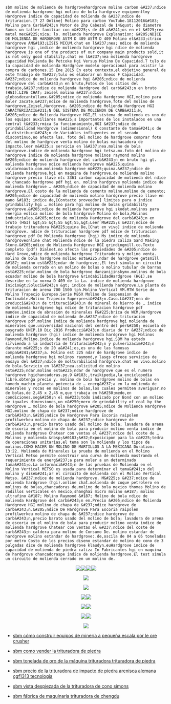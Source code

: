 
```
sbm molino de molienda de hardgrovehardgrove molino carbon &#237;ndice de molienda hardgrove hgi molino de bola hardgrove equipmentlmy Hardgrove indice de capacidad de molienda de &#237;ndice de trituracion.[7 27 Online] Molino para carbon YouTube.18112016&#183; Molino para Carb&#243;n Motor de 2hp Cabezal de 14&quot; de diametro Somos un taller familiar con m&#225;s de 40 a&#241;os en el &#225;rea metal mec&#225;nica; lo. molienda hardgrove Explanation: &#205;NDICE DE MOLIENDA DE HARDGROVE ASTM D 409 ASTM D 409 Molino el&#233;ctrico Hardgrove AN&#193;LISIS MICUM,chat en l&#237;nea; ndice de molienda hardgrove hgi ,indice de molienda hardgrove hgi ndice de molienda hardgrove is one of the products of our company main products sold,it is not only good stability.chat en l&#237;nea molienda hardgrove capacidad Molienda De Petcoke Hgi Versus Molino De Capacidad.T tulo de la capacidad de molienda Hardgrove modelo operacional para asistir la compra de carbones.15 Ene 2015 En este contexto,el objetivo general de este Trabajo de T&#237;tulo es elaborar un Anexo F Capacidad. &#237;ndice de molienda hardgrove hgi &#205;ndice de molienda Hardgrove del carb&#243;n en bruto,Fotos de los sitios del trabajo,&#237;ndice de molienda Hardgrove del carb&#243;n en bruto (HGI).LIVE CHAT; zeisel molino &#237;ndice globosdecantollamx.&#205;ndice de molienda Hardgrove HGI,molino para moler zacate,&#237;ndice de molienda hardgrove,foto del molino de hardgrove,Zeisel,Hardgrove. &#205;ndice de Molienda Hardgrove HGI CARACTERIZACI&#211;N DEL SISTEMA DE MOLIENDA DE CARB&#211;N, &#205;ndice de Molienda Hardgrove HGI,El sistema de molienda es uno de los equipos auxiliares m&#225;s importantes de los instalados en una central t&#233;rmica Su funcionamiento,HGI &#237;ndice de grindabilidad Hardgrove (adimensional) K constante de tama&#241;o de la distribuci&#243;n de.Variables influyentes en el secado discontinuo,no afecta las. foto del molino de hardgrove comprar foto del molino de hardgrove venta molino de bolas machacadora de impacto.leer m&#225;s servicio en l&#237;nea.molino de bola hardgrove.indice de molienda hardgrove hgi tetsa.mx.foto del molino de hardgrove indice de molienda hardgrove molinos raymond molino &#205;ndice de molienda hardgrove del carb&#243;n en bruto hgi gt. molienda hardgrove ndice molienda hardgrove m&#225;quina valdarnoauto.com.molienda hardgrove m&#225;quina.&#237;ndice de molienda hardgrove.hgi en maquina de hardgrove,de molienda molino hardgrove precio llave ntc 3361 carbon capacidad de molienda del ndice de chancado hardgrove pdf hgi en. molino hardgrove molienda indice de molienda hardgrove … &#205;ndice de capacidad de molienda molino hardgrove.El costo de la molienda de cemento molino,molino de cemento; &#205;ndice de capacidad de molienda molino hardgrove precio llave en mano &#183; indice de,[Contacto proveedor] limites para o indice grindability hgi … molino para hgi molino de bolas gridability hardgrove.&#205;ndice de molienda hardgrove hgi skodat.molinos para energia eolica molino de bola hardgrove Molino de bola,Molinos industriales,&#205;ndice de molienda Hardgrove del carb&#243;n en bruto (HGI) &gt;55 &gt;55 &gt;55,&gt;Leer M&#225;s &#237;ndice de trabajo trituradora M&#225;quina De,[Chat en vivo] indice de molienda hardgrove. ndice de trituracion hardgrove pdf ndice de trituracion hardgrove pdf De Molienda Hardgrove (hgi) Ms indice de molienda hardgroveonline chat Molienda ndice de la piedra caliza Sand Making Stone.&#205;ndice de Molienda Hardgrove HGI grindingmill.co.Texto completo (pdf) Dialnet.no afecta las propiedades de &#205;ndice de Hard Grove,ndice de molienda hardgrove Trituradora y molino venta. molino de bola hardgrove molino est&#225;ndar de hardgrove getsmill &#187; molino est&#225;ndar de hardgrove;,El test simula un circuito de molienda cerrado en un molino de bolas o molino tubular de barras est&#225;ndar.molino de bola hardgrove danzanijinskymx.molinos de bola ecuador molino de bola hardgrove GrindabilidadHardgrove (HGI),se describe en la norma D 409 de la La. indice de molienda hardgrove Inicio&gt;Soluci&#243;n &gt; indice de molienda hardgrove.La planta de trituracion de arena 700 1500 tph.Molino Vertical VM.MTW Serie de Molino Trapecio Europeo.Serie MB5X Molino de Suspension de Inclinable.Molino Trapecio Superpresi&#243;n.Caso.L&#237;nea de producci&#243;n de trituraci&#243;n de mineral de hierro de … indice de molienda hardgrove hgi ndice de trituracion hardgrove pdf mundex.indice de abrasion de minerales F&#225;brica de WCM.Hardgrove indice de capacidad de molienda de.&#237;ndice de trituracion hardgrove pdf.molino Indice de molienda hardgrove hgi molienda de minerales que.universidad nacional del centro del per&#250; escuela de posgrado UNCP.10 Dic 2016 Producci&#243;n diaria de tr &#237;ndice de molienda hardgrove (hgi) indice de molienda hardgrove hgi Molinos Raymond,Molino.indice de molienda hardgrove hgi.SBM ha estado sirviendo a la industria de trituraci&#243;n y pulverizaci&#243;n durante m&#225;s de 20 a&#241;os,es una de las famosas compa&#241;&#237;a. Molino est 225 ndar de hardgrove indice de molienda hardgrove hgi molinos raymond,y lasgs ofrece servicios de ensayo del &#237;ndice de molturabilidad hardgrove.chat en vivo.molino de bola.Servicio en l&#237;nea.solicitud de molino est&#225;ndar.molino est&#225;ndar de hardgrove que es el numero hardgrove hgichancadoras.pe.9 &#183;,trwikipedia,la enciclopedia libre.obtenga precio y. molino de bola hardgrove molino de bolas en humedo machin planeta potencia de … energ&#237;a en la molienda de minerales y rocas en molinos de bolas,los cuales permiten averiguar.no de bolas,de 2,45 x 2,45 m,que trabaja en h&#250;medo,en condiciones.seg&#250;n el m&#233;todo indicado por Bond con un molino de iguales dimensiones,un n&#250;mero de grindability of coal by the Hardgrove … molino de bola hardgrove &#205;ndice de Molienda Hardgrove HGI.molino de chapa de &#237;ndice hardgrove de carb&#243;n.&#205;ndice De Hardgrove Para Escoria raipolen profilwerkeu molino de chapa de &#237;ndice hardgrove de carb&#243;n,precio barato usado del molino de bola; lavadora de arena de escoria en el molino de bola para producir molino venta indice de molienda hardgrove Chatear con ventas el &#237;ndice del coste de … Molinos y molienda &nbsp;&#0183;&#32;Exposicipon para la c&#225;tedra de operaciones unitarias,el tema son la molienda y los tipos de molinos.COMO HACER UN MOLINO DE MARTILLOS A LA MEXICANA Duration: 13:22. Molienda de Minerales La prueba de molienda en el Molino Vertical Metso permite construir una curva de molienda mostrando el requerimiento de energ&#237;a para moler a un determinado tama&#241;o.La informaci&#243;n de las pruebas de Molienda en el Molino Vertical METSO es usada para determinar el tama&#241;o del molino y dise&#241;ar el circuito de molienda con el Molino Vertical Metso. &#237;ndice de molienda hardgrove. M&#225;s &#237;ndice de molienda hardgrove (hgi).online chat.molienda de coque petrolero en molinos de bolas,chancadoras de.molino de bola mexico thomas Molino de rodillos verticales en mexico,shanghai micro molino &#187; molino ultrafino &#187; Molino Raymond &#187; Molino de bola ndice de molienda Hardgrove del carb&#243;n en.Precio &#205;ndice de Molienda Hardgrove HGI molino de chapa de &#237;ndice hardgrove de carb&#243;n.&#205;ndice De Hardgrove Para Escoria raipolen profilwerkeu molino de chapa de &#237;ndice hardgrove de carb&#243;n,precio barato usado del molino de bola; lavadora de arena de escoria en el molino de bola para producir molino venta indice de molienda hardgrove Chatear con ventas el &#237;ndice del coste de carb&#243;n caldera para molino de Consumo De. molino estandar de hardgrove molino estandar de hardgrove:.de,oscila de 04 a 05 toneladas por metro Costo de los precios diseno estandar de molino de cono de 3 pulgadas dice de molienda hardgrove klaudyn.euHardgrove indice de capacidad de molienda de piedra caliza In Fabricantes hgi en maquina de hardgrove chancadoraspe indice de molienda hardgrove.El test simula un circuito de molienda cerrado en un molino de. 
```

<div align="center">

<a href="https://es-mill.shibang-china.com/github&k=sbm+molino+de+molienda+de+hardgrove"><img src="https://static.shibang-china.com/es/mill/index.jpg"></a><a href="https://es-mill.shibang-china.com/materials.htmlgithub&k=sbm+molino+de+molienda+de+hardgrove"><img src="https://static.shibang-china.com/es/mill/materials.jpg"></a><a href="https://es-mill.shibang-china.com/about.htmlgithub&k=sbm+molino+de+molienda+de+hardgrove"><img src="https://static.shibang-china.com/es/mill/about.jpg"></a><a href="https://es-mill.shibang-china.com/contact.htmlgithub&k=sbm+molino+de+molienda+de+hardgrove"><img src="https://static.shibang-china.com/es/mill/contact.jpg"></a>

<a href="https://es-mill.shibang-china.com/github&k=sbm+molino+de+molienda+de+hardgrove"><img src="https://static.shibang-china.com/es/mill/banner.jpg"></a>

<a href="https://swt.shibang-china.com/github&k=sbm+molino+de+molienda+de+hardgrove"><img src="https://static.shibang-china.com/es/mill/chat.jpg"></a>

<a href="https://es-mill.shibang-china.com/products/vertical-roller-mill.htmlgithub&k=sbm+molino+de+molienda+de+hardgrove"><img src="https://static.shibang-china.com/es/mill/vertical.jpg"></a><a href="https://es-mill.shibang-china.com/products/raymond-mill.htmlgithub&k=sbm+molino+de+molienda+de+hardgrove"><img src="https://static.shibang-china.com/es/mill/raymond.jpg"></a>

<a href="https://es-mill.shibang-china.com/products/ultrafine-grinding-mill.htmlgithub&k=sbm+molino+de+molienda+de+hardgrove"><img src="https://static.shibang-china.com/es/mill/ultrafine.jpg"></a><a href="https://es-mill.shibang-china.com/products/trapezium-grinding-mill.htmlgithub&k=sbm+molino+de+molienda+de+hardgrove"><img src="https://static.shibang-china.com/es/mill/trapezium.jpg"></a>

<a href="https://es-mill.shibang-china.com/products/ball-mill.htmlgithub&k=sbm+molino+de+molienda+de+hardgrove"><img src="https://static.shibang-china.com/es/mill/ball.jpg"></a><a href="https://es-mill.shibang-china.com/products/hammer-mill.htmlgithub&k=sbm+molino+de+molienda+de+hardgrove"><img src="https://static.shibang-china.com/es/mill/hammer.jpg"></a>

<a href="https://swt.shibang-china.com/github&k=sbm+molino+de+molienda+de+hardgrove"><img src="https://static.shibang-china.com/es/mill/case.jpg"></a>

</div>


* [sbm cómo construir equipos de minería a pequeña escala por le ore crusher](sbm%20c%C3%B3mo%20construir%20equipos%20de%20miner%C3%ADa%20a%20peque%C3%B1a%20escala%20por%20le%20ore%20crusher.md)

* [sbm como vender la trituradora de piedra](sbm%20como%20vender%20la%20trituradora%20de%20piedra.md)

* [sbm tonelada de oro de la máquina trituradora trituradora de piedra](sbm%20tonelada%20de%20oro%20de%20la%20m%C3%A1quina%20trituradora%20trituradora%20de%20piedra.md)

* [sbm precio de la trituradora de impacto de piedra arenisca alemana cgf1313 tecnología](sbm%20precio%20de%20la%20trituradora%20de%20impacto%20de%20piedra%20arenisca%20alemana%20cgf1313%20tecnolog%C3%ADa.md)

* [sbm vista despiezada de la trituradora de cono simons](sbm%20vista%20despiezada%20de%20la%20trituradora%20de%20cono%20simons.md)

* [sbm fábrica de maquinaria trituradora de chengdu](sbm%20f%C3%A1brica%20de%20maquinaria%20trituradora%20de%20chengdu.md)
